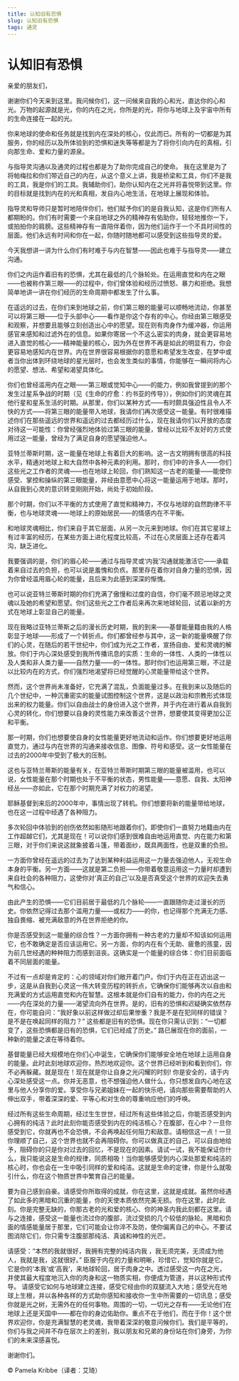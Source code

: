 ```yaml
--- 
title: 认知旧有恐惧 
slug: 认知旧有恐惧 
tags: 通灵 
--- 
```

# 认知旧有恐惧

亲爱的朋友们，

谢谢你们今天来到这里。我问候你们，这一问候来自我的心和光，直达你的心和光。万物的起源就是光，你的内在之光，你所是的光，将你与地球上及宇宙中所有的生命连接在一起的光。

你来地球的使命和任务就是找到内在深处的核心，仅此而已。所有的一切都是为其服务，你的经历以及所体验到的恐惧和迷失等等都是为了将你引向内在的真相，引向那生命、爱和力量的源泉。

与指导灵沟通以及通灵的过程也都是为了助你完成自己的使命。 我在这里是为了将帕梅拉和你们带近自己的内在，从这个意义上讲，我是桥梁和工具，你们不是我的工具，我是你们的工具。我辅助你们，助你认知内在之光并将喜悦带到这里。你的目标就是找到内在的光和真相，发自内心地生活，在地球上展现和体验。

指导灵和导师只是暂时地陪伴你们，他们赋予你们的是自我认知，这是你们所有人都期盼的。你们有时需要一个来自地球之外的精神存有佑助你，轻轻地推你一下，或拍拍你的肩膀。这些精神存有一直陪伴着你，因为他们运作于一个不具时间性的层面。他们永远有时间和你在一起，你随时随地都可以感受到这些指导灵的爱。

今天我想讲一讲为什么你们有时难于与内在智慧——因此也难于与指导灵——建立沟通。

你们之内运作着旧有的恐惧，尤其在最低的几个脉轮处。在运用直觉和内在之眼——也被称作第三眼——的过程中，你们曾体验和经历过愤怒、暴力和拒绝。我想简单地讲一讲在你们经历的生命周期中都发生了什么事。

在遥远的过去，在你们来到地球之前，你们第三眼的能量可以顺畅地流动，你甚至可以将第三眼——位于头部中心——看作是你这个存有的中心。你经由第三眼感受和观察，并想要且能够立刻创造出心中的愿望。现在则有肉身作为缓冲器，你运用感官来感知和过滤外在的信息。如果你寄居一个不这么密实的肉身，就会更容易地进入直觉的核心——精神能量的核心，因为外在世界不再是如此的明显有力，你会更容易地感知内在世界。内在世界很容易根据你的意愿和希望发生改变，在梦中或者当你出体到环绕地球的星光层时，也会发生类似的事情，你能够在一瞬间将内心的愿望、想法、希望和渴望具体化。

你们也曾经滥用内在之眼——第三眼或觉知中心——的能力，例如我曾提到的那个发生过星系争战的时期（见《生命的疗愈：约书亚的传导》），例如你们的灵魂在其他行星和星系生活的时期。从那里，你们以某种方式——有时颇具强迫性且令人不快的方式——将第三眼的能量带入地球，我请你们再次感受这一能量。有时很难描述你们在那些遥远的世界和遥远的过去都经历过什么，现在我请你们以开放的态度对待这一可能性：你曾经强烈地体验过第三眼的能量，曾经以比较不友好的方式使用过这一能量，曾经为了满足自身的愿望强迫他人。

亚特兰蒂斯时期，这一能量在地球上有着巨大的影响。这一古文明拥有很高的科技水平，精通对地球上和大自然中各种元素的利用。那时，你们中的许多人——你们这些光之工作者的灵魂——也在地球上轮回，你们熟知这一古老的能量——能使你感受、掌控和操纵的第三眼能量，并经由意愿中心将这一能量运用于地球。那时，从自我到心灵的意识转变刚刚开始，尚处于初始阶段。

那个时期，你们以不平衡的方式使用了直觉和精神力，不仅与地球的自然韵律不平衡，也与地球灵魂——地球上的原始居民——的情感内在不平衡。

和地球灵魂相比，你们来自于其它层面，从另一次元来到地球。你们在其它星球上有过丰富的经历，在某些方面上进化程度比较高，不过在心灵层面上还存在着鸿沟，缺乏进化。

我要强调的是，你们的眉心轮——通过与指导灵或‘内我’沟通就能激活它——承载着来自过去的负担，也可以说是羞愧和负疚。那里存在着你对自身力量的恐惧，因为你曾经滥用眉心轮的能量，且后来为此感到深深的惭愧。

也可以说亚特兰蒂斯时期的你们充满了傲慢和过度的自信，你们毫不顾忌地球之灵魂以及她的希望和愿望。你们这些光之工作者后来再次来地球轮回，试着以新的方式在地球上彰显自己的能量。

现在我略过亚特兰蒂斯之后的漫长历史时期，我的到来——基督能量籍由我的人格彰显于地球——形成了一个转折点。你们都曾经参与其中，这一新的能量唤醒了你们的心灵，在随后的若干世纪中，你们成为光之工作者，宣扬自由、爱和灵魂的解放。你们于内心深处感受到我所传播讯息的实质：生命的一体性、人类的一体性以及人类和非人类力量——自然力量——的一体性。那时你们也运用第三眼，不过是以比较内在的方式，你们强烈地渴望将已经觉醒的心灵能量带给这个世界。

然而，这个世界尚未准备好，它充满了混乱，负面能量过多。在我到来以及随后的几个世纪中，一种沉重密实的能量试图控制这个世界，这是以政治和宗教形式体现出来的权力能量。你们以自由战士的身份进入这个世界，并于内在进行着从自我到心灵的转化，你们想要以自身的灵性能力来改善这个世界，想要使其变得更加公正和平衡。

那一时期，你们也想要使自身的女性能量更好地流动和运作。你们想要更好地运用直觉力，通过与内在世界的沟通来接收信息、图像、符号和感受。这一女性能量在过去的2000年中受到了极大的压制。

这也与亚特兰蒂斯的能量有关，在亚特兰蒂斯时期第三眼的能量被滥用，也可以说，女性能量在那个时期也处于不平衡的状态，男性能量——意愿、自我、太阳神经丛——亦如此，它在那个时期充满了对权力的渴望。

耶稣基督到来后的2000年中，事情出现了转机。你们想要将新的能量带给地球，也在这一过程中经遇了各种阻力。

多次轮回中体验到的创伤依然如影随形地跟着你们，即使你们一直努力地籍由内在工作超越它们，尤其是现在！可以说你们感到很难自由地运用直觉、内在能力和第三眼，对于你们来说这就象披着斗篷，带着面纱，既具两面性，也是双重的负担。

一方面你曾经在遥远的过去为了达到某种利益运用这一力量去强迫他人，无视生命本身的平衡。另一方面——这就是第二负担——你带着敬意运用这一力量时却遭到来自社会的各种阻力，这使你对‘真正的自己’以及是否真受这个世界的欢迎失去勇气和信心。

由此产生的恐惧——它们目前居于最低的几个脉轮——一直跟随你走过漫长的历史。你依然记得过去那个滥用力量——或权力——的你，也记得那个充满无力感、独自畏缩、被充满敌意的外在世界拒绝的你。

你是否感受到这一能量的综合性？一方面你拥有一种古老的力量却不知该如何运用它，也不敢确定是否应该运用它。另一方面，你的内在有个无助、疲惫的孩童，因为前几世经遇的种种阻力而感到沮丧。这确实是一个能量的综合体：你们目前面临着不同层面的能量。

不过有一点却是肯定的：心的领域对你们敞开着门户。你们于内在正在迈出这一步，这是从自我到心灵这一伟大转变历程的转折点，它确保你们能够再次以自由和充满爱的方式运用直觉和内在智慧。这根本就是你们自有的能力，你的内在之光——内在深处的力量——渴望流向外在世界。是的，旧有的恐惧和迟疑确实依然存在，你可能自问：“我好象以前这样做过却后果惨重？我是不是在犯同样的错误？是不是在唤起同样的阻力？” 这些都是旧有的恐惧。现在你只需认识到：“一切都变了，这些恐惧都是旧有的恐惧，它们已经成了历史。” 路已展现在你的面前，一种新的能量之波在等待着你。

基督能量已经大规模地在你们心中诞生，它确保你们能够安全地在地球上运用自身的能量。此时此刻地球欢迎你，热烈地欢迎你。这个世界已经听到和看到你们，你不必再躲藏。就是现在！现在就是你让自身之光闪耀的时刻! 你是安全的，请于内心深处感受这一点。你并无恶意，也不想强迫他人做什么，你只想发自内心地在这里与他人分享你的爱。享受你与兄弟姐妹在一起的快乐吧，请向那些需要帮助的人伸出双手，带着深深的爱、平等心和对生命的尊重响应他们的呼唤。

经过所有这些生命周期，经过生生世世，经过所有这些体验之后，你能否感受到内心拥有的纯洁？此时此刻你能否感受到内在的纯洁核心？在腹部，在心中？一旦你感受到它，你就再也不会恐惧，不会再唤起任何阻力和敌意。请相信这一点！一旦你理顺了自己，这个世界也就不会再阻碍你。你可以做真正的自己，可以自由地给予，阻碍你的只是你对过去的回忆，不是现在的因素。请试一试，我不能保证你什么，我只能说这是生命的规律，同质相吸！当你能够感受到内心深处那爱和纯洁的核心时，你也会在一生中吸引同样的爱和纯洁。这就是生命的定律，你是什么就吸引什么，你在这个物质世界中繁育自己的能量。

要为自己感到自豪。请感受你所取得的成就，你在这里，这就是成就。虽然你经遇了如此多的黑暗和沉重的能量，你的天使本质依然完美无损。你在这里，此时此刻。你是完整无缺的，你那古老的光和爱的核心、你的神圣内我此刻都在这里。请与之连接，感受这一能量也流过你的腹部，流过受损的几个较低的脉轮。黑暗和负面的情感能量居于那里，它们可能会让你淬不及防，使你偏离自己的中心。不要试图消除它们，你只需专注腹部那纯洁、真诚和神性的光芒。

请感受：“本然的我就很好，我拥有完整的纯洁内我 ，我无须完美，无须成为他人，我就是我，这就很好。” 臣服于内在的力量和明晰，珍惜它，觉知你就是它。它是你的‘本我’或‘高我’，来地球轮回，居于肉身之中。透过感受这一内在之光，并使其最大程度地沉入你的肉身和这一物质实相，你便成为管道，并以这种形式传导。 请感受它如何与地球建立连接，感受它经由你的双腿流入大地；感受光在地球上生根，并以各种各样的方式助你感知和接收你一生中所需要的一切讯息；感受你就是光之树，无需外在的任何事物。周围的一切，一切光之存有——无论他们在地球上还是天国中——都在你的身边佑助你。重点不在于他们，而在于你！这个世界欢迎你，你是充满智慧的老灵魂，我带着深深的敬意问候你们。我们是平等的，你们与我之间并不存在层次上的差别，我以朋友和兄弟的身份站在你们身旁，为你们的未来深感喜悦。

谢谢你们。

© Pamela Kribbe（译者：艾琦）